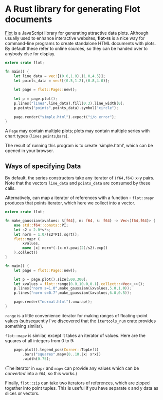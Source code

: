 # A Rust library for generating Flot documents

[Flot](http://www.flotcharts.org/) is a JavaScript library for generating
attractive data plots.  Although usually used to enhance interactive
websites, **flot-rs** is a nice way for command-line programs to create
standalone HTML documents with plots. By default these refer to online
sources, so they can be handed over to anybody else for display.

```rust
extern crate flot;

fn main() {
    let line_data = vec![(0.0,1.0),(1.0,4.5)];
    let points_data = vec![(0.5,1.2),(0.8,4.0)];
 
    let page = flot::Page::new();
    
    let p = page.plot();
    p.lines("lines",line_data).fill(0.3).line_width(0);
    p.points("points",points_data).symbol("circle");
    
    page.render("simple.html").expect("i/o error");
}

```

A `Page` may contain multiple plots; plots may contain multiple
series with chart types (`lines`,`points`,`bars`).

The result of running this program is to create 'simple.html', which
can be opened in your browser.

## Ways of specifying Data

By default, the series constructors take any iterator of `(f64,f64)` x-y
pairs. Note that the vectors `line_data` and `points_data` are consumed
by these calls.

Alternatively, can map a iterator of references with a function - `flot::mapr`
produces that points iterator, which here we collect into a vector.

```rust
extern crate flot;

fn make_gaussian(xvalues: &[f64], m: f64, s: f64) -> Vec<(f64,f64)> {
    use std::f64::consts::PI;
    let s2 = 2.0*s*s;
    let norm = 1.0/(s2*PI).sqrt();
    flot::mapr (
        xvalues,
        move |x| norm*(-(x-m).powi(2)/s2).exp()
    ).collect()        
}

fn main() {
    let page = flot::Page::new();

    let p = page.plot().size(500,300);
    let xvalues = flot::range(0.0,10.0,0.1).collect::<Vec<_>>();
    p.lines("norm s=1.0",make_gaussian(&xvalues,5.0,1.0));
    p.lines("norm s=0.7",make_gaussian(&xvalues,6.0,0.5));

    page.render("normal.html").unwrap();
}
```
`range` is a little convenience iterator for making ranges of floating-point
values (subsequently I've discovered that the `itertools_num` crate provides
something similar). 

`flot::mapv` is similar, except it takes an iterator of values. Here are the
squares of all integers from 0 to 9:

```rust
    page.plot().legend_pos(Corner::TopLeft)
        .bars("squares",mapv(0..10,|x| x*x))
        .width(0.75);  
```
(The iterator in `mapr` and `mapv` can provide any values which can be 
_converted_ into a `f64`, so this works.)

Finally, `flot::zip` can take two iterators of references, which are zipped
together into point tuples. This is useful if you have separate x and y data
as slices or vectors.

